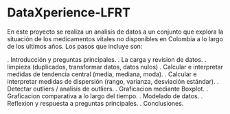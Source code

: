 # DataXperience-LFRT
En este proyecto se realiza un analisis de datos a un conjunto que explora la situación de los medicamentos vitales no disponibles en Colombia a lo largo de los ultimos años.
Los pasos que incluye son:

. Introducción y preguntas principales.
. La carga y revision de datos.
. limpieza (duplicados, transformar datos, datos nulos)
. Calcular e interpretar medidas de tendencia central (media, mediana, moda).
. Calcular e interpretar medidas de dispersión (rango, varianza, desviación estándar).
. Detectar outliers / analisis de outliers.
. Graficacion mediante Boxplot.
. Graficacion comparativa a lo largo del tiempo.
. Modelado de datos.
. Reflexion y respuesta a preguntas principales.
. Conclusiones.

